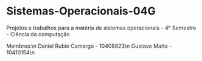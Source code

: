 # Sistemas-Operacionais-04G
Projetos e trabalhos para a matéria de sistemas operacionais - 4° Semestre - Ciência da computação

Membros:\n
Daniel Rubio Camargo - 10408823\n
Gustavo Matta - 10410154\n
